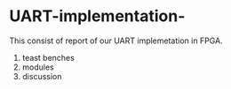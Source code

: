 # UART-implementation-
This consist of report of our UART implemetation in FPGA.
1. teast benches
2. modules
3. discussion 
